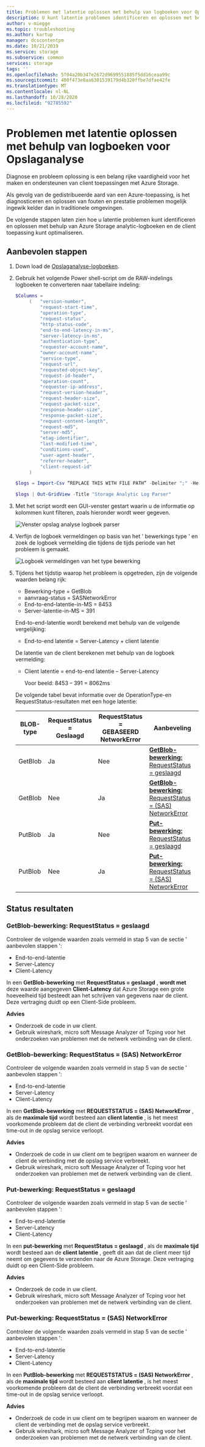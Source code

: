 ```yaml
---
title: Problemen met latentie oplossen met behulp van logboeken voor Opslaganalyse
description: U kunt latentie problemen identificeren en oplossen met behulp van Azure Storage analytic-logboeken en de client toepassing optimaliseren.
author: v-miegge
ms.topic: troubleshooting
ms.author: kartup
manager: dcscontentpm
ms.date: 10/21/2019
ms.service: storage
ms.subservice: common
services: storage
tags: ''
ms.openlocfilehash: 5f04a20b347e2672d9699551885f5dd16ceaa99c
ms.sourcegitcommit: 400f473e8aa6301539179d4b320ffbe7dfae42fe
ms.translationtype: MT
ms.contentlocale: nl-NL
ms.lasthandoff: 10/28/2020
ms.locfileid: "92785592"
---
```

# <a name="troubleshoot-latency-using-storage-analytics-logs"></a>Problemen met latentie oplossen met behulp van logboeken voor Opslaganalyse

Diagnose en probleem oplossing is een belang rijke vaardigheid voor het maken en ondersteunen van client toepassingen met Azure Storage.

Als gevolg van de gedistribueerde aard van een Azure-toepassing, is het diagnosticeren en oplossen van fouten en prestatie problemen mogelijk ingewik kelder dan in traditionele omgevingen.

De volgende stappen laten zien hoe u latentie problemen kunt identificeren en oplossen met behulp van Azure Storage analytic-logboeken en de client toepassing kunt optimaliseren.

## <a name="recommended-steps"></a>Aanbevolen stappen

1. Down load de [Opslaganalyse-logboeken](./storage-analytics-logging.md#download-storage-logging-log-data).

2. Gebruik het volgende Power shell-script om de RAW-indelings logboeken te converteren naar tabellaire indeling:

   ```Powershell
   $Columns = 
        (   "version-number",
            "request-start-time",
            "operation-type",
            "request-status",
            "http-status-code",
            "end-to-end-latency-in-ms",
            "server-latency-in-ms",
            "authentication-type",
            "requester-account-name",
            "owner-account-name",
            "service-type",
            "request-url",
            "requested-object-key",
            "request-id-header",
            "operation-count",
            "requester-ip-address",
            "request-version-header",
            "request-header-size",
            "request-packet-size",
            "response-header-size",
            "response-packet-size",
            "request-content-length",
            "request-md5",
            "server-md5",
            "etag-identifier",
            "last-modified-time",
            "conditions-used",
            "user-agent-header",
            "referrer-header",
            "client-request-id"
        )

   $logs = Import-Csv “REPLACE THIS WITH FILE PATH” -Delimiter ";" -Header $Columns

   $logs | Out-GridView -Title "Storage Analytic Log Parser"
   ```

3. Met het script wordt een GUI-venster gestart waarin u de informatie op kolommen kunt filteren, zoals hieronder wordt weer gegeven.

   ![Venster opslag analyse logboek parser](media/troubleshoot-latency-storage-analytics-logs/storage-analytic-log-parser-window.png)
 
4. Verfijn de logboek vermeldingen op basis van het ' bewerkings type ' en zoek de logboek vermelding die tijdens de tijds periode van het probleem is gemaakt.

   ![Logboek vermeldingen van het type bewerking](media/troubleshoot-latency-storage-analytics-logs/operation-type.png)

5. Tijdens het tijdstip waarop het probleem is opgetreden, zijn de volgende waarden belang rijk:

   * Bewerking-type = GetBlob
   * aanvraag-status = SASNetworkError
   * End-to-end-latentie-in-MS = 8453
   * Server-latentie-in-MS = 391

   End-to-end-latentie wordt berekend met behulp van de volgende vergelijking:

   * End-to-end latentie = Server-Latency + client latentie

   De latentie van de client berekenen met behulp van de logboek vermelding:

   * Client latentie = end-to-end latentie – Server-Latency

        Voor beeld: 8453 – 391 = 8062ms

   De volgende tabel bevat informatie over de OperationType-en RequestStatus-resultaten met een hoge latentie:

   | BLOB-type |RequestStatus =<br>Geslaagd|RequestStatus =<br>GEBASEERD NetworkError|Aanbeveling|
   |---|---|---|---|
   |GetBlob|Ja|Nee|[**GetBlob-bewerking:** RequestStatus = geslaagd](#getblob-operation-requeststatus--success)|
   |GetBlob|Nee|Ja|[**GetBlob-bewerking:** RequestStatus = (SAS) NetworkError](#getblob-operation-requeststatus--sasnetworkerror)|
   |PutBlob|Ja|Nee|[**Put-bewerking:** RequestStatus = geslaagd](#put-operation-requeststatus--success)|
   |PutBlob|Nee|Ja|[**Put-bewerking:** RequestStatus = (SAS) NetworkError](#put-operation-requeststatus--sasnetworkerror)|

## <a name="status-results"></a>Status resultaten

### <a name="getblob-operation-requeststatus--success"></a>GetBlob-bewerking: RequestStatus = geslaagd

Controleer de volgende waarden zoals vermeld in stap 5 van de sectie ' aanbevolen stappen ':

* End-to-end-latentie
* Server-Latency
* Client-Latency

In een **GetBlob-bewerking** met **RequestStatus = geslaagd** , **wordt met** deze waarde aangegeven **Client-Latency** dat Azure Storage een grote hoeveelheid tijd besteedt aan het schrijven van gegevens naar de client. Deze vertraging duidt op een Client-Side probleem.

**Advies**

* Onderzoek de code in uw client.
* Gebruik wireshark, micro soft Message Analyzer of Tcping voor het onderzoeken van problemen met de netwerk verbinding van de client. 

### <a name="getblob-operation-requeststatus--sasnetworkerror"></a>GetBlob-bewerking: RequestStatus = (SAS) NetworkError

Controleer de volgende waarden zoals vermeld in stap 5 van de sectie ' aanbevolen stappen ':

* End-to-end-latentie
* Server-Latency
* Client-Latency

In een **GetBlob-bewerking** met **REQUESTSTATUS = (SAS) NetworkError** , als de **maximale tijd** wordt besteed aan **client latentie** , is het meest voorkomende probleem dat de client de verbinding verbreekt voordat een time-out in de opslag service verloopt.

**Advies**

* Onderzoek de code in uw client om te begrijpen waarom en wanneer de client de verbinding met de opslag service verbreekt.
* Gebruik wireshark, micro soft Message Analyzer of Tcping voor het onderzoeken van problemen met de netwerk verbinding van de client. 

### <a name="put-operation-requeststatus--success"></a>Put-bewerking: RequestStatus = geslaagd

Controleer de volgende waarden zoals vermeld in stap 5 van de sectie ' aanbevolen stappen ':

* End-to-end-latentie
* Server-Latency
* Client-Latency

In een **put-bewerking** met **RequestStatus = geslaagd** , als de **maximale tijd** wordt besteed aan de **client latentie** , geeft dit aan dat de client meer tijd neemt om gegevens te verzenden naar de Azure Storage. Deze vertraging duidt op een Client-Side probleem.

**Advies**

* Onderzoek de code in uw client.
* Gebruik wireshark, micro soft Message Analyzer of Tcping voor het onderzoeken van problemen met de netwerk verbinding van de client. 

### <a name="put-operation-requeststatus--sasnetworkerror"></a>Put-bewerking: RequestStatus = (SAS) NetworkError

Controleer de volgende waarden zoals vermeld in stap 5 van de sectie ' aanbevolen stappen ':

* End-to-end-latentie
* Server-Latency
* Client-Latency

In een **PutBlob-bewerking** met **REQUESTSTATUS = (SAS) NetworkError** , als de **maximale tijd** wordt besteed aan **client latentie** , is het meest voorkomende probleem dat de client de verbinding verbreekt voordat een time-out in de opslag service verloopt.

**Advies**

* Onderzoek de code in uw client om te begrijpen waarom en wanneer de client de verbinding met de opslag service verbreekt.
* Gebruik wireshark, micro soft Message Analyzer of Tcping voor het onderzoeken van problemen met de netwerk verbinding van de client.